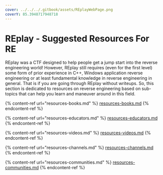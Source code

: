 ```yaml
---
cover: ../../../.gitbook/assets/REplayWebPage.png
coverY: 85.3948717948718
---
```


# REplay - Suggested Resources For RE

REplay was a CTF designed to help people get a jump start into the reverse engineering world! However, REplay still requires (even for the first level) some form of prior experience in C++, Windows application reverse engineering or at least fundamental knowledge in reverse engineering in general. That is if you are going through REplay without writeups. So, this section is dedicated to resources on reverse engineering based on sub-topics that can help you learn and maneuver around in this field.

{% content-ref url="resources-books.md" %}
[resources-books.md](resources-books.md)
{% endcontent-ref %}

{% content-ref url="resources-educators.md" %}
[resources-educators.md](resources-educators.md)
{% endcontent-ref %}

{% content-ref url="resources-videos.md" %}
[resources-videos.md](resources-videos.md)
{% endcontent-ref %}

{% content-ref url="resources-channels.md" %}
[resources-channels.md](resources-channels.md)
{% endcontent-ref %}

{% content-ref url="resources-communities.md" %}
[resources-communities.md](resources-communities.md)
{% endcontent-ref %}


